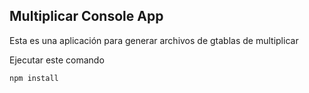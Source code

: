 

## Multiplicar Console App

Esta es una aplicación para generar archivos de gtablas de multiplicar

Ejecutar este comando

```
npm install
```